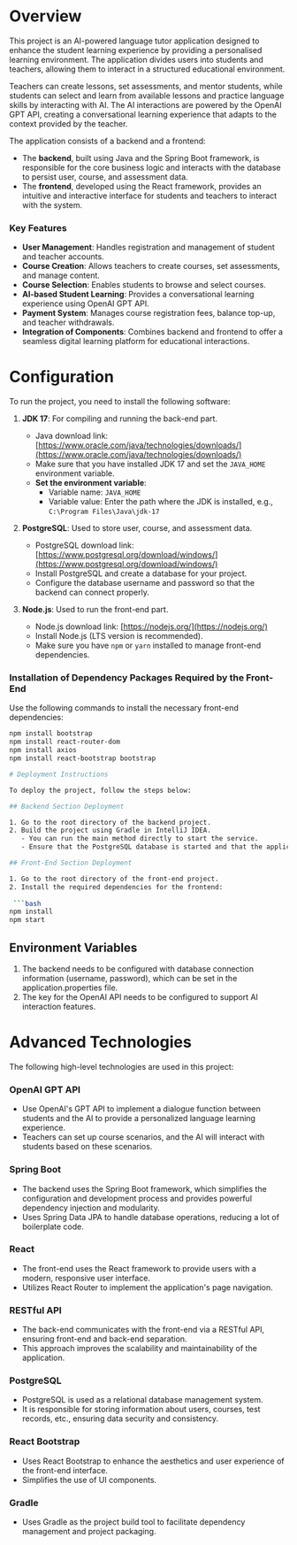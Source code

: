 # Overview

This project is an AI-powered language tutor application designed to enhance the student learning experience by providing a personalised learning environment. The application divides users into students and teachers, allowing them to interact in a structured educational environment. 

Teachers can create lessons, set assessments, and mentor students, while students can select and learn from available lessons and practice language skills by interacting with AI. The AI interactions are powered by the OpenAI GPT API, creating a conversational learning experience that adapts to the context provided by the teacher.

The application consists of a backend and a frontend:
- The **backend**, built using Java and the Spring Boot framework, is responsible for the core business logic and interacts with the database to persist user, course, and assessment data.
- The **frontend**, developed using the React framework, provides an intuitive and interactive interface for students and teachers to interact with the system.

### Key Features
- **User Management**: Handles registration and management of student and teacher accounts.
- **Course Creation**: Allows teachers to create courses, set assessments, and manage content.
- **Course Selection**: Enables students to browse and select courses.
- **AI-based Student Learning**: Provides a conversational learning experience using OpenAI GPT API.
- **Payment System**: Manages course registration fees, balance top-up, and teacher withdrawals.
- **Integration of Components**: Combines backend and frontend to offer a seamless digital learning platform for educational interactions.

# Configuration

To run the project, you need to install the following software:

1. **JDK 17**: For compiling and running the back-end part.
   - Java download link: [https://www.oracle.com/java/technologies/downloads/](https://www.oracle.com/java/technologies/downloads/)
   - Make sure that you have installed JDK 17 and set the `JAVA_HOME` environment variable.
   - **Set the environment variable**:
     - Variable name: `JAVA_HOME`
     - Variable value: Enter the path where the JDK is installed, e.g., `C:\Program Files\Java\jdk-17`

2. **PostgreSQL**: Used to store user, course, and assessment data.
   - PostgreSQL download link: [https://www.postgresql.org/download/windows/](https://www.postgresql.org/download/windows/)
   - Install PostgreSQL and create a database for your project.
   - Configure the database username and password so that the backend can connect properly.

3. **Node.js**: Used to run the front-end part.
   - Node.js download link: [https://nodejs.org/](https://nodejs.org/)
   - Install Node.js (LTS version is recommended).
   - Make sure you have `npm` or `yarn` installed to manage front-end dependencies.

### Installation of Dependency Packages Required by the Front-End

Use the following commands to install the necessary front-end dependencies:

```bash
npm install bootstrap
npm install react-router-dom
npm install axios
npm install react-bootstrap bootstrap

# Deployment Instructions

To deploy the project, follow the steps below:

## Backend Section Deployment

1. Go to the root directory of the backend project.
2. Build the project using Gradle in IntelliJ IDEA.
   - You can run the main method directly to start the service.
   - Ensure that the PostgreSQL database is started and that the application is able to connect to the database correctly.

## Front-End Section Deployment

1. Go to the root directory of the front-end project.
2. Install the required dependencies for the frontend:
   
 ```bash
npm install
npm start
 ```

## Environment Variables

1. The backend needs to be configured with database connection information (username, password), which can be set in the application.properties file.
2. The key for the OpenAI API needs to be configured to support AI interaction features.

# Advanced Technologies

The following high-level technologies are used in this project:

### OpenAI GPT API
- Use OpenAI's GPT API to implement a dialogue function between students and the AI to provide a personalized language learning experience.
- Teachers can set up course scenarios, and the AI will interact with students based on these scenarios.

### Spring Boot
- The backend uses the Spring Boot framework, which simplifies the configuration and development process and provides powerful dependency injection and modularity.
- Uses Spring Data JPA to handle database operations, reducing a lot of boilerplate code.

### React
- The front-end uses the React framework to provide users with a modern, responsive user interface.
- Utilizes React Router to implement the application's page navigation.

### RESTful API
- The back-end communicates with the front-end via a RESTful API, ensuring front-end and back-end separation.
- This approach improves the scalability and maintainability of the application.

### PostgreSQL
- PostgreSQL is used as a relational database management system.
- It is responsible for storing information about users, courses, test records, etc., ensuring data security and consistency.

### React Bootstrap
- Uses React Bootstrap to enhance the aesthetics and user experience of the front-end interface.
- Simplifies the use of UI components.

### Gradle
- Uses Gradle as the project build tool to facilitate dependency management and project packaging.
